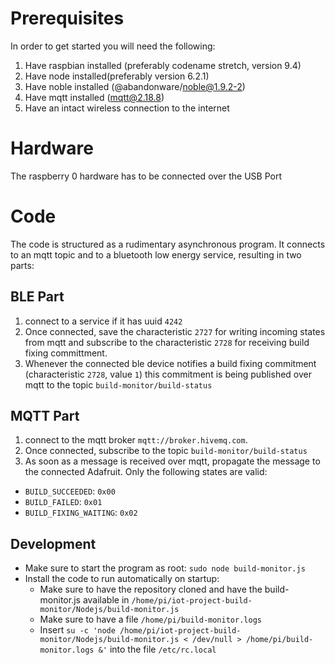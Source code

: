 # Prerequisites
In order to get started you will need the following:
1) Have raspbian installed (preferably codename stretch, version 9.4)
2) Have node installed(preferably version 6.2.1)
3) Have noble installed (@abandonware/noble@1.9.2-2)
4) Have mqtt installed (mqtt@2.18.8)
5) Have an intact wireless connection to the internet

# Hardware
The raspberry 0 hardware has to be connected over the USB Port

# Code
The code is structured as a rudimentary asynchronous program. It connects to an mqtt topic and to a bluetooth low energy service, resulting in two parts:

## BLE Part
1) connect to a service if it has uuid `4242`
2) Once connected, save the characteristic `2727` for writing incoming states from mqtt and subscribe to the characteristic `2728` for receiving build fixing committment.
3) Whenever the connected ble device notifies a build fixing commitment (characteristic `2728`, value `1`) this commitment is being published over mqtt to the topic `build-monitor/build-status`

## MQTT Part
1) connect to the mqtt broker `mqtt://broker.hivemq.com`. 
2) Once connected, subscribe to the topic `build-monitor/build-status`
3) As soon as a message is received over mqtt, propagate the message to the connected Adafruit. Only the following states are valid:
 * `BUILD_SUCCEEDED`:  `0x00`
 * `BUILD_FAILED`: `0x01`
 * `BUILD_FIXING_WAITING`: `0x02`

## Development
* Make sure to start the program as root: `sudo node build-monitor.js`
* Install the code to run automatically on startup:
  * Make sure to have the repository cloned and have the build-monitor.js available in `/home/pi/iot-project-build-monitor/Nodejs/build-monitor.js`
  * Make sure to have a file `/home/pi/build-monitor.logs`
  * Insert `su -c 'node /home/pi/iot-project-build-monitor/Nodejs/build-monitor.js < /dev/null > /home/pi/build-monitor.logs &'` into the file `/etc/rc.local`